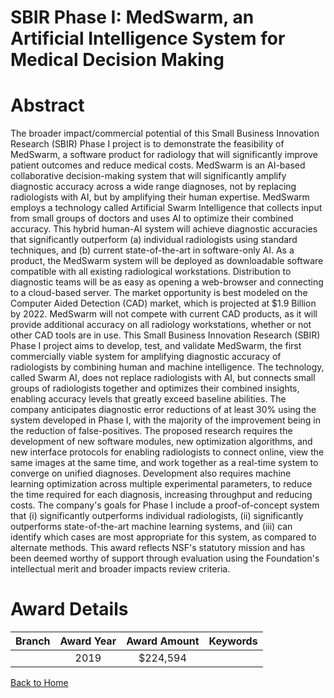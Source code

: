 
SBIR Phase I: MedSwarm, an Artificial Intelligence System for Medical Decision Making
=====================================================================================

# Abstract


The broader impact/commercial potential of this Small Business Innovation Research (SBIR) Phase I project is to demonstrate the feasibility of MedSwarm, a software product for radiology that will significantly improve patient outcomes and reduce medical costs. MedSwarm is an AI-based collaborative decision-making system that will significantly amplify diagnostic accuracy across a wide range diagnoses, not by replacing radiologists with AI, but by amplifying their human expertise. MedSwarm employs a technology called Artificial Swarm Intelligence that collects input from small groups of doctors and uses AI to optimize their combined accuracy. This hybrid human-AI system will achieve diagnostic accuracies that significantly outperform (a) individual radiologists using standard techniques, and (b) current state-of-the-art in software-only AI. As a product, the MedSwarm system will be deployed as downloadable software compatible with all existing radiological workstations. Distribution to diagnostic teams will be as easy as opening a web-browser and connecting to a cloud-based server. The market opportunity is best modeled on the Computer Aided Detection (CAD) market, which is projected at $1.9 Billion by 2022. MedSwarm will not compete with current CAD products, as it will provide additional accuracy on all radiology workstations, whether or not other CAD tools are in use. This Small Business Innovation Research (SBIR) Phase I project aims to develop, test, and validate MedSwarm, the first commercially viable system for amplifying diagnostic accuracy of radiologists by combining human and machine intelligence. The technology, called Swarm AI, does not replace radiologists with AI, but connects small groups of radiologists together and optimizes their combined insights, enabling accuracy levels that greatly exceed baseline abilities. The company anticipates diagnostic error reductions of at least 30% using the system developed in Phase I, with the majority of the improvement being in the reduction of false-positives. The proposed research requires the development of new software modules, new optimization algorithms, and new interface protocols for enabling radiologists to connect online, view the same images at the same time, and work together as a real-time system to converge on unified diagnoses. Development also requires machine learning optimization across multiple experimental parameters, to reduce the time required for each diagnosis, increasing throughput and reducing costs. The company's goals for Phase I include a proof-of-concept system that (i) significantly outperforms individual radiologists, (ii) significantly outperforms state-of-the-art machine learning systems, and (iii) can identify which cases are most appropriate for this system, as compared to alternate methods. This award reflects NSF's statutory mission and has been deemed worthy of support through evaluation using the Foundation's intellectual merit and broader impacts review criteria.  

# Award Details

|Branch|Award Year|Award Amount|Keywords|
| :---: | :---: | :---: | :---: |
||2019|$224,594||
  
  


[Back to Home](https://github.com/chrischow/dod_sbir_awards/Reports/JT/#426)